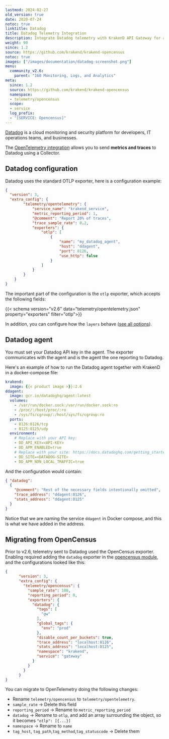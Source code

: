 ```yaml
---
lastmod: 2024-02-27
old_version: true
date: 2020-07-24
notoc: true
linktitle: Datadog
title: Datadog Telemetry Integration
description: Integrate Datadog telemetry with KrakenD API Gateway for advanced monitoring, visualization, and analysis of your API ecosystem
weight: 90
since: 1.2
source: https://github.com/krakend/krakend-opencensus
notoc: true
images: ["/images/documentation/datadog-screenshot.png"]
menu:
  community_v2.6:
    parent: "160 Monitoring, Logs, and Analytics"
meta:
  since: 1.2
  source: https://github.com/krakend/krakend-opencensus
  namespace:
  - telemetry/opencensus
  scope:
  - service
  log_prefix:
  - "[SERVICE: Opencensus]"
---
```

[Datadog](https://www.datadoghq.com/) is a cloud monitoring and security platform for developers, IT operations teams, and businesses.

The [OpenTelemetry integration](/docs/v2.6/telemetry/opentelemetry/) allows you to send **metrics and traces** to Datadog using a Collector.
## Datadog configuration
Datadog uses the standard OTLP exporter, here is a configuration example:

```json
{
  "version": 3,
  "extra_config": {
        "telemetry/opentelemetry": {
            "service_name": "krakend_service",
            "metric_reporting_period": 1,
            "@comment": "Report 20% of traces",
            "trace_sample_rate": 0.2,
            "exporters": {
                "otlp": [
                    {
                        "name": "my_datadog_agent",
                        "host": "ddagent",
                        "port": 8126,
                        "use_http": false
                    }
                ]
            }
        }
    }
}
```

The important part of the configuration is the `otlp` exporter, which accepts the following fields:

{{< schema version="v2.6" data="telemetry/opentelemetry.json" property="exporters" filter="otlp">}}

In addition, you can configure how the `layers` behave ([see all options](/docs/v2.6/telemetry/opentelemetry/#layers)).

## Datadog agent
You must set your Datadog API key in the agent. The exporter communicates with the agent and is the agent the one reporting to Datadog.

Here's an example of how to run the Datadog agent together with KrakenD in a docker-compose file:

```yml
krakend:
  image: {{< product image >}}:2.6
ddagent:
  image: gcr.io/datadoghq/agent:latest
  volumes:
    - /var/run/docker.sock:/var/run/docker.sock:ro
    - /proc/:/host/proc/:ro
    - /sys/fs/cgroup/:/host/sys/fs/cgroup:ro
  ports:
    - 8126:8126/tcp
    - 8125:8125/udp
  environment:
    # Replace with your API key:
    - DD_API_KEY=<API-KEY>
    - DD_APM_ENABLED=true
    # Replace with your site: https://docs.datadoghq.com/getting_started/site/
    - DD_SITE=<DATADOG-SITE>
    - DD_APM_NON_LOCAL_TRAFFIC=true
```

And the configuration would contain:

```json
{ "datadog":
  {
    "@comment": "Rest of the necessary fields intentionally omitted",
    "trace_address": "ddagent:8126",
    "stats_address": "ddagent:8125"
  }
}
```

Notice that we are naming the service `ddagent` in Docker compose, and this is what we have added in the address.

## Migrating from OpenCensus
Prior to v2.6, telemetry sent to Datadog used the OpenCensus exporter. Enabling required adding the `datadog` exporter in the [opencensus module](/docs/v2.6/telemetry/opencensus/), and the configurations looked like this:
```json
{
      "version": 3,
      "extra_config": {
        "telemetry/opencensus": {
          "sample_rate": 100,
          "reporting_period": 0,
          "exporters": {
            "datadog": {
              "tags": [
                "gw"
              ],
              "global_tags": {
                "env": "prod"
              },
              "disable_count_per_buckets": true,
              "trace_address": "localhost:8126",
              "stats_address": "localhost:8125",
              "namespace": "krakend",
              "service": "gateway"
            }
          }
        }
      }
}
```
You can migrate to OpenTelemetry doing the following changes:

- Rename `telemetry/opencensus` to `telemetry/opentelemetry`.
- `sample_rate` -> Delete this field
- `reporting_period` -> Rename to `metric_reporting_period`
- `datadog` -> Rename to `otlp`, and add an array surrounding the object, so it becomes `"otlp": [{...}]`
- `namespace` -> Rename to `name`
- `tag_host`, `tag_path`,`tag_method`,`tag_statuscode` -> Delete them

